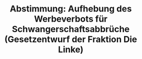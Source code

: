 ---
abstimmung:
  abstimmung: 4
  bundestagssitzung: 83
  datum: 21. Februar 2019
  legislaturperiode: 19
categories:
- Todo
data:
- title: Abstimmungsergebnis 20190221_4-data.pdf
  url: /res/2021-btw/abstimmungsergebnisse/20190221_4-data.pdf
- title: Abstimmungsergebnis 20190221_4_xls-data.xls
  url: /res/2021-btw/abstimmungsergebnisse/20190221_4_xls-data.xls
- title: Abstimmungsergebnis 20190221_4_xls-datacsv
  url: /res/2021-btw/abstimmungsergebnisse/csv/20190221_4_xls-datacsv
documents:
- local: /res/2021-btw/drucksachen/00093.pdf
  title: Drucksache 19/00093
  url: https://dip21.bundestag.de/dip21/btd/19/000/1900093.pdf
- local: /res/2021-btw/drucksachen/07965.pdf
  title: Drucksache 19/07965
  url: https://dip21.bundestag.de/dip21/btd/19/079/1907965.pdf
ergebnis:
  AfD:
    enthaltung: 0
    gesamt: 91
    ja: 0
    nein: 76
    nichtabgegeben: 15
    ungueltig: 0
  Bündnis 90/Die Grünen:
    enthaltung: 0
    gesamt: 67
    ja: 65
    nein: 0
    nichtabgegeben: 2
    ungueltig: 0
  Die Linke:
    enthaltung: 0
    gesamt: 69
    ja: 62
    nein: 0
    nichtabgegeben: 7
    ungueltig: 0
  FDP:
    enthaltung: 5
    gesamt: 80
    ja: 56
    nein: 12
    nichtabgegeben: 7
    ungueltig: 0
  cdu/csu:
    enthaltung: 0
    gesamt: 246
    ja: 0
    nein: 232
    nichtabgegeben: 14
    ungueltig: 0
  file: 20190221_4_xls-data.xls
  fraktionslos:
    enthaltung: 1
    gesamt: 4
    ja: 0
    nein: 0
    nichtabgegeben: 3
    ungueltig: 0
  spd:
    enthaltung: 0
    gesamt: 152
    ja: 1
    nein: 140
    nichtabgegeben: 11
    ungueltig: 0
layout: abstimmung
links:
- title: Link zu bundestag.de
  url: https://www.bundestag.de/parlament/plenum/abstimmung/abstimmung?id=581
preview: 'Deutscher Bundestag


  83. Sitzung des Deutschen Bundestages

  am Donnerstag, 21. Februar 2019


  Endgültiges Ergebnis der Namentlichen Abstimmung Nr. 4


  Gesetzentwurf der Abgeordneten Cornelia Möhring, Christine Buchholz, Doris Achelwilm,

  weiterer Abgeordneter und der Fraktion DIE LINKE.

  Entwurf eines Gesetzes zur Änderung des Strafgesetzbuches - Aufhebung des Werbeverbots

  für Schwangerschaftsabbrüche

  Drucksachen 19/93 und 19/7965'
tags:
- Todo
title: 'Abstimmung: Aufhebung des Werbeverbots für Schwangerschaftsabbrüche (Gesetzentwurf
  der Fraktion Die Linke)'
---